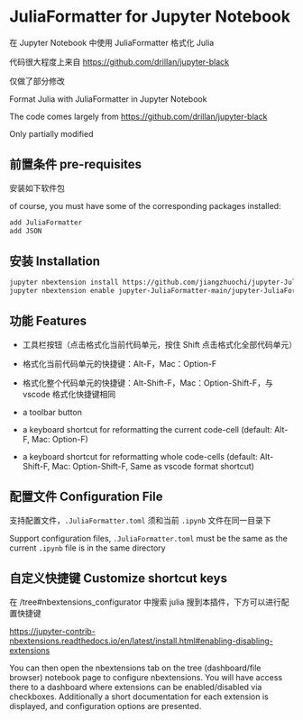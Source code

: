 # JuliaFormatter for Jupyter Notebook

在 Jupyter Notebook 中使用 JuliaFormatter 格式化 Julia

代码很大程度上来自 https://github.com/drillan/jupyter-black 

仅做了部分修改



Format Julia with JuliaFormatter in Jupyter Notebook

The code comes largely from https://github.com/drillan/jupyter-black

Only partially modified

## 前置条件 pre-requisites

安装如下软件包

of course, you must have some of the corresponding packages installed:

```julia
add JuliaFormatter
add JSON
```

## 安装 Installation

```bash
jupyter nbextension install https://github.com/jiangzhuochi/jupyter-JuliaFormatter/archive/main.zip --user
jupyter nbextension enable jupyter-JuliaFormatter-main/jupyter-JuliaFormatter
```

## 功能 Features

- 工具栏按钮（点击格式化当前代码单元，按住 Shift 点击格式化全部代码单元）
- 格式化当前代码单元的快捷键：Alt-F，Mac：Option-F
- 格式化整个代码单元的快捷键：Alt-Shift-F，Mac：Option-Shift-F，与 vscode 格式化快捷键相同

- a toolbar button
- a keyboard shortcut for reformatting the current code-cell (default: Alt-F, Mac: Option-F)
- a keyboard shortcut for reformatting whole code-cells (default: Alt-Shift-F, Mac: Option-Shift-F, Same as vscode format shortcut)

## 配置文件 Configuration File

支持配置文件，`.JuliaFormatter.toml` 须和当前 `.ipynb` 文件在同一目录下

Support configuration files, `.JuliaFormatter.toml` must be the same as the current `.ipynb` file is in the same directory

## 自定义快捷键 Customize shortcut keys

在 /tree#nbextensions_configurator 中搜索 julia 搜到本插件，下方可以进行配置快捷键

https://jupyter-contrib-nbextensions.readthedocs.io/en/latest/install.html#enabling-disabling-extensions

You can then open the nbextensions tab on the tree (dashboard/file browser) notebook page to configure nbextensions. You will have access there to a dashboard where extensions can be enabled/disabled via checkboxes. Additionally a short documentation for each extension is displayed, and configuration options are presented.